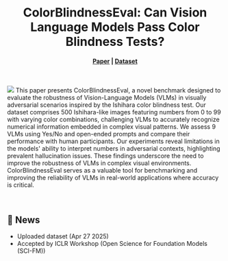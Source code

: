 <div align="center">
<h1> ColorBlindnessEval: Can Vision Language Models Pass Color Blindness Tests?
</h1>

<h4 align="center">

[Paper](https://github.com/ApplyU-ai/ColorBlindnessEval/) |
[Dataset](https://huggingface.co/datasets/Apply-U/ColorBlindnessEval) 
</h4>

</div>

<br>

<p align="left">
  <img src='assets/color_configs_grid.png'>
This paper presents ColorBlindnessEval, a novel benchmark designed to evaluate the robustness of Vision-Language Models (VLMs) in visually adversarial scenarios inspired by the Ishihara color blindness test. Our dataset comprises 500 Ishihara-like images featuring numbers from 0 to 99 with varying color combinations, challenging VLMs to accurately recognize numerical information embedded in complex visual patterns. We assess 9 VLMs using Yes/No and open-ended prompts and compare their performance with human participants. Our experiments reveal limitations in the models' ability to interpret numbers in adversarial contexts, highlighting prevalent hallucination issues. These findings underscore the need to improve the robustness of VLMs in complex visual environments. ColorBlindnessEval serves as a valuable tool for benchmarking and improving the reliability of VLMs in real-world applications where accuracy is critical.

</p>


<br>

## 📢 News
- Uploaded dataset (Apr 27 2025)
- Accepted by ICLR Workshop (Open Science for Foundation Models (SCI-FM))

